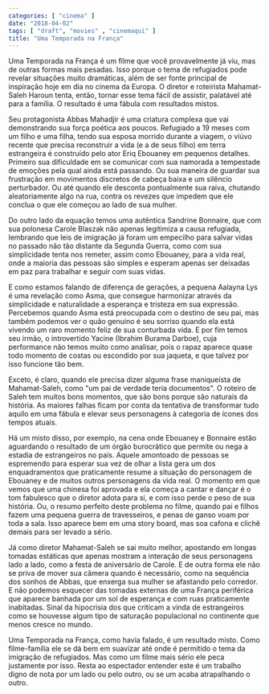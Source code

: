 ```yaml
---
categories: [ "cinema" ]
date: "2018-04-02"
tags: [ "draft", "movies" , "cinemaqui" ]
title: "Uma Temporada na França"
---
```

Uma Temporada na França é um filme que você provavelmente já viu,
mas de outras formas mais pesadas. Isso porque o tema de refugiados pode
revelar situações muito dramáticas, além de ser fonte principal de
inspiração hoje em dia no cinema da Europa. O diretor e roteirista
Mahamat-Saleh Haroun tenta, então, tornar esse tema fácil de assistir,
palatável até para a família. O resultado é uma fábula com resultados
mistos.

Seu protagonista Abbas Mahadjir é uma criatura complexa que vai
demonstrando sua força poética aos poucos. Refugiado a 19 meses
com um filho e uma filha, tendo sua esposa morrido durante a viagem,
o viúvo recente que precisa reconstruir a vida (e a de seus filho)
em terra estrangeira é construído pelo ator Eriq Ebouaney em pequenos
detalhes. Primeiro sua dificuldade em se comunicar com sua namorada a
tempestade de emoções pela qual ainda está passando. Ou sua maneira
de guardar sua frustração em movimentos discretos de cabeça baixa
e um silêncio perturbador. Ou até quando ele desconta pontualmente
sua raiva, chutando aleatoriamente algo na rua, contra os revezes que
impedem que ele conclua o que ele começou ao lado de sua mulher.

Do outro lado da equação temos uma autêntica Sandrine Bonnaire, que
com sua polonesa Carole Blaszak não apenas legitimiza a causa refugiada,
lembrando que leis de imigração já foram um empecilho para salvar
vidas no passado não tão distante da Segunda Guerra, como com sua
simplicidade tenta nos remeter, assim como Ebouaney, para a vida real,
onde a maioria das pessoas são simples e esperam apenas ser deixadas
em paz para trabalhar e seguir com suas vidas.

E como estamos falando de diferença de gerações, a pequena
Aalayna Lys é uma revelação como Asma, que consegue harmonizar
através da simplicidade e naturalidade a esperança e tristeza em sua
expressão. Percebemos quando Asma está preocupada com o destino de
seu pai, mas também podemos ver o quão genuíno é seu sorriso quando
ela está vivendo um raro momento feliz de sua conturbada vida. E por
fim temos seu irmão, o introvertido Yacine (Ibrahim Burama Darboe),
cuja performance não temos muito como analisar, pois o rapaz aparece
quase todo momento de costas ou escondido por sua jaqueta, e que talvez
por isso funcione tão bem.

Exceto, é claro, quando ele precisa dizer alguma frase maniqueísta de
Mahamat-Saleh, como "um pai de verdade teria documentos". O roteiro de
Saleh tem muitos bons momentos, que são bons porque são naturais da
história. As maiores falhas ficam por conta da tentativa de transformar
tudo aquilo em uma fábula e elevar seus personagens à categoria de
ícones dos tempos atuais.

Há um misto disso, por exemplo, na cena onde Ebouaney e Bonnaire
estão aguardando o resultado de um órgão burocrático que permite ou
nega a estadia de estrangeiros no país. Aquele amontoado de pessoas
se espremendo para esperar sua vez de olhar a lista gera um dos
enquadramentos que praticamente resume a situação do personagem de
Ebouaney e de muitos outros personagens da vida real. O momento em que
vemos que uma chinesa foi aprovada e ela começa a cantar e dançar
é o tom fabulesco que o diretor adota para si, e com isso perde o
peso de sua história. Ou, o resumo perfeito deste problema no filme,
quando pai e filhos fazem uma pequena guerra de travesseiros, e penas
de ganso voam por toda a sala. Isso aparece bem em uma story board,
mas soa cafona e clichê demais para ser levado a sério.

Já como diretor Mahamat-Saleh se sai muito melhor, apostando em longas
tomadas estáticas que apenas mostram a interação de seus personagens
lado a lado, como a festa de aniversário de Carole. E de outra forma
ele não se priva de mover sua câmera quando é necessário, como na
sequência dos sonhos de Abbas, que enxerga sua mulher se afastando pelo
corredor. E não podemos esquecer das tomadas externas de uma França
periférica que aparece banhada por um sol de esperança e com ruas
praticamente inabitadas. Sinal da hipocrisia dos que criticam a vinda
de estrangeiros como se houvesse algum tipo de saturação populacional
no continente que menos cresce no mundo.

Uma Temporada na França, como havia falado, é um resultado misto. Como
filme-família ele se dá bem em suavizar até onde é permitido o tema
da imigração de refugiados. Mas como um filme mais sério ele peca
justamente por isso. Resta ao espectador entender este é um trabalho
digno de nota por um lado ou pelo outro, ou se um acaba atrapalhando o
outro.
